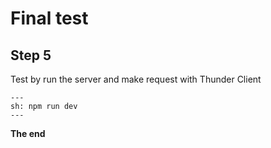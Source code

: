 # Final test

## Step 5

Test by run the server and make request with Thunder Client

```shell
---
sh: npm run dev
---
```

**The end**
